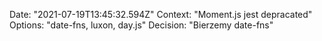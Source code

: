 Date: "2021-07-19T13:45:32.594Z"
Context: "Moment.js jest depracated"
Options: "date-fns, luxon, day.js"
Decision: "Bierzemy date-fns"
